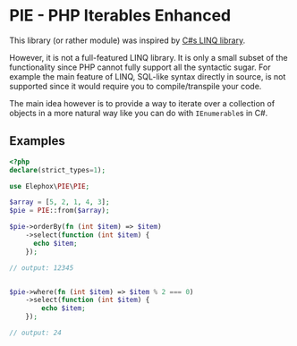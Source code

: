 PIE - PHP Iterables Enhanced
===

This library (or rather module) was inspired by [C#s LINQ library](https://docs.microsoft.com/en-us/dotnet/csharp/programming-guide/concepts/linq/).

However, it is not a full-featured LINQ library. It is only a small subset of the functionality since PHP cannot fully support all the syntactic sugar.
For example the main feature of LINQ, SQL-like syntax directly in source, is not supported since it would require you to compile/transpile your code.

The main idea however is to provide a way to iterate over a collection of objects in a more natural way like you can do with `IEnumerable`s in C#.

## Examples

```php
<?php
declare(strict_types=1);

use Elephox\PIE\PIE;

$array = [5, 2, 1, 4, 3];
$pie = PIE::from($array);

$pie->orderBy(fn (int $item) => $item)
    ->select(function (int $item) {
      echo $item;
    });

// output: 12345


$pie->where(fn (int $item) => $item % 2 === 0)
    ->select(function (int $item) {
        echo $item;
    });

// output: 24

```
